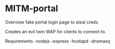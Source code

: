 # MITM-portal
Overview
fake portal login page to steal creds

Creates an evil twin WAP for clients to connect to.

Requirements
-nodejs
-express
-hostapd
-dnsmasq
